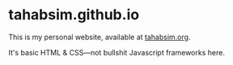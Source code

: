 # tahabsim.github.io

This is my personal website, available at [tahabsim.org](http://tahabsim.org).

It's basic HTML & CSS&mdash;not bullshit Javascript frameworks here.